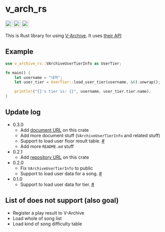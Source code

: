 # v_arch_rs
[<img alt="github" src="https://img.shields.io/badge/github-source-8da0cb?style=for-the-badge&logo=github" height="22">](https://github.com/NangmanGureum/v_archive_rs)
[<img alt="crates.io" src="https://img.shields.io/crates/v/v_archive_rs?style=for-the-badge" height="22">](https://crates.io/crates/v_archive_rs)
[<img alt="docs.rs" src="https://img.shields.io/docsrs/v_archive_rs?style=for-the-badge" height="22">](https://docs.rs/v_archive_rs/)

This is Rust library for using [V-Archive](https://v-archive.net/). It uses [their API](https://v-archive.net/info/api)

## Example
```rust
use v_archive_rs::VArchiveUserTierInfo as UserTier;

fn main() {
    let username = "내꺼";
    let user_tier = UserTier::load_user_tier(username, &6).unwrap();

    println!("{}'s tier is: {}", username, user_tier.tier.name);
}
```

## Update log
* 0.3.0
  * Add [document URL](https://docs.rs/v_archive_rs) on this crate
  * Add more document stuff (`VArchiveUserTierInfo` and related stuff)
  * Support to load user floor result table. [#](https://github.com/djmax-in/openapi/wiki/%EC%9C%A0%EC%A0%80-%EC%84%B1%EA%B3%BC%ED%91%9C-%EC%A1%B0%ED%9A%8C-API)
  * Add more `README.md` stuff
* 0.2.1
  * Add [repository URL](https://github.com/NangmanGureum/v_archive_rs) on this crate
* 0.2.0
  * Fix `VArchiveUserTierInfo` to public
  * Support to load user data for a song. [#](https://github.com/djmax-in/openapi/wiki/%EC%9C%A0%EC%A0%80-%EA%B3%A1%EB%B3%84-%EA%B8%B0%EB%A1%9D-%EC%A1%B0%ED%9A%8C-API)
* 0.1.0
  * Support to load user data for tier. [#](https://github.com/djmax-in/openapi/wiki/%EC%9C%A0%EC%A0%80-%ED%8B%B0%EC%96%B4-%EC%A1%B0%ED%9A%8C-API)

## List of does not support (also goal)
* Register a play result to V-Archive
* Load whole of song list
* Load kind of song difficulty table
